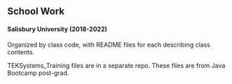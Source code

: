 <h2> School Work </h2> 
<h4> Salisbury University (2018-2022) </h4>

Organized by class code, with README files for each describing class contents.

TEKSystems_Training files are in a separate repo. These files are from Java Bootcamp post-grad.
